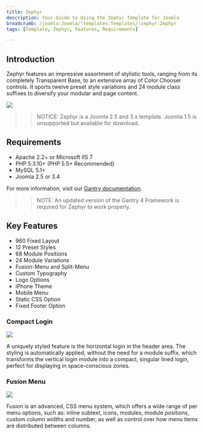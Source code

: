 ```yaml
---
title: Zephyr
description: Your Guide to Using the Zephyr Template for Joomla
breadcrumb: /joomla:Joomla/!templates:Templates/!zephyr:Zephyr
tags: [Template, Zephyr, Features, Requirements]

---
```


Introduction
-----

Zephyr features an impressive assortment of stylistic tools, ranging from its completely Transparent Base, to an extensive array of Color Chooser controls. It sports twelve preset style variations and 24 module class suffixes to diversify your modular and page content.

![][theme]

>> NOTICE: Zephyr is a Joomla 2.5 and 3.x template. Joomla 1.5 is unsupported but available for download.

Requirements
-----

* Apache 2.2+ or Microsoft IIS 7
* PHP 5.3.10+ (PHP 5.5+ Recommended)
* MySQL 5.1+
* Joomla 2.5 or 3.4

For more information, visit our [Gantry documentation][gantry].

>> NOTE: An updated version of the Gantry 4 Framework is required for Zephyr to work properly.

Key Features
-----

* 960 Fixed Layout
* 12 Preset Styles
* 68 Module Positions
* 24 Module Variations
* Fusion-Menu and Split-Menu
* Custom Typography
* Logo Options
* iPhone Theme
* Mobile Menu
* Static CSS Option
* Fixed Footer Option

### Compact Login

![][compactlogin]

A uniquely styled feature is the horizontal login in the header area. The styling is automatically applied, without the need for a module suffix, which transforms the vertical login module into a compact, singular lined login, perfect for displaying in space-conscious zones.

### Fusion Menu

![][fusionmenu]

Fusion is an advanced, CSS menu system, which offers a wide range of per menu options, such as: inline subtext, icons, modules, module positions, custom column widths and number, as well as control over how menu items are distributed between columns.

[gantry]: http://gantry.org
[theme]: assets/zephyr.jpeg
[compactlogin]: assets/compactlogin.jpg
[fusionmenu]: assets/fusionmenu.jpg
[fusion]: assets/fusion.jpg
